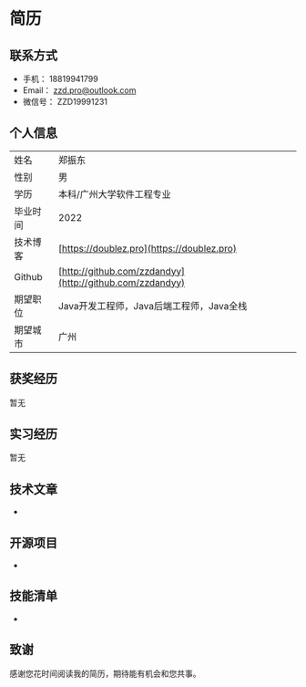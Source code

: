 # 简历

## 联系方式

* 手机：   18819941799
* Email：  zzd.pro@outlook.com
* 微信号： ZZD19991231

## 个人信息

|  |  |
| :--- | :--- |
|  姓名                                             | 郑振东 |
| 性别 | 男 |
| 学历 | 本科/广州大学软件工程专业 |
| 毕业时间 | 2022 |
| 技术博客 | [https://doublez.pro](https://doublez.pro) |
| Github | [http://github.com/zzdandyy](http://github.com/zzdandyy) |
| 期望职位 | Java开发工程师，Java后端工程师，Java全栈 |
| 期望城市 | 广州 |

## 获奖经历

暂无

## 实习经历

暂无

## 技术文章

* 
## 开源项目

* 
## 技能清单

* 
## 致谢

感谢您花时间阅读我的简历，期待能有机会和您共事。

